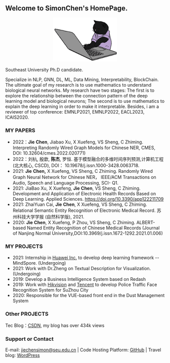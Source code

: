 ## Welcome to SimonChen's HomePage.
<div align="center">
    <img width="40%"  src="assets/img/catcoding.gif" alt="catcoding" />

</div>

Southeast University Ph.D candidate.

Specialize in NLP, GNN, DL, ML, Data Mining, Interpretability, BlockChain. 
The ultimate goal of my research is to use mathematics to understand biological neural networks. My research have two stages: The first is to explore the relationship between the connection pattern of the deep learning model and biological neurons; The second is to use mathematics to explain the deep learning in order to make it interpretable. Besides, i am a reviewer of top conference: EMNLP2021, EMNLP2022, EACL2023, ICAIS2020.


### MY PAPERS
- 2022：**Jie** **Chen**, Jiabao Xu, X Xuefeng, VS Sheng, C Zhiming. Interpreting Randomly Wired Graph Models for Chinese NER, CMES, DOI: 10.32604/cmes.2022.020771)
- 2022：刘杭, 殷歆, **陈杰**, 罗恒. 基于模型融合的多维时间序列预测,计算机工程(北大核心, CSCD), DOI：	10.19678/j.issn.1000-3428.0063718.
- 2021: **Jie** **Chen,** X Xuefeng, VS Sheng, C Zhiming. Randomly Wired Graph Neural Network for Chinese NER， IEEE/ACM Transactions on Audio, Speech and Language Processing, SCI- Q1.
- 2021: JiaBao Xu, X Xuefeng, **Jie** **Chen**,  VS Sheng, C Zhiming. Development and Application of Electronic Health Records Based on Deep Learning. Applied Sciences. https://doi.org/10.3390/app122211709
- 2021: ZhaiYuan Cai, **Jie** **Chen**, X Xuefeng, VS Sheng, C Zhiming. Relational Semantic Entity Recognition of Electronic Medical Record. 苏州科技大学学报 (自然科学版), 2021. 
- 2020: **Jie** **Chen**, X Xuefeng, P Zhou, VS Sheng, C Zhiming. ALBERT-based Named Entity Recognition of Chinese Medical Records (Journal of Nanjing Normal University,DOI:10.3969/j.issn.1672-1292.2021.01.006)

### MY PROJECTS
- 2021: Internship in [Huawei Inc.](https://www.huawei.com/en/corporate-information) to develop deep learning framework -- MindSpore. (Undergoing)
- 2021: Work with Dr.Zheng on Textual Description for Visualization. (Undergoing)
- 2019: Develop a Business Intelligence System based on Redash
- 2019: Work with [Hikvision](https://www.hikvision.com/en/) and [Tencent](https://www.tencent.com/zh-cn) to develop Police Traffic Face Recognition System for SuZhou City
- 2020: Responsible for the VUE-based front end in the Dust Management System

### Other PROJECTS
Tec Blog：[CSDN](https://drchen.blog.csdn.net/), my blog has over 434k views 


### Support or Contact

E-mail: jiechensimon@seu.edu.cn | Code Hosting Platform: [GitHub](https://github.com/JiechenSimon) | Travel blog: [WordPress](https://idiotprofessorchen.wordpress.com/)



